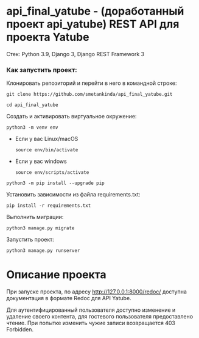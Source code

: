# api_final_yatube - (доработанный проект api_yatube) REST API для проекта Yatube

Стек: Python 3.9, Django 3, Django REST Framework 3

### Как запустить проект:

Клонировать репозиторий и перейти в него в командной строке:

```
git clone https://github.com/smetankinda/api_final_yatube.git
```

```
cd api_final_yatube
```

Cоздать и активировать виртуальное окружение:

```
python3 -m venv env
```

* Если у вас Linux/macOS

    ```
    source env/bin/activate
    ```

* Если у вас windows

    ```
    source env/scripts/activate
    ```

```
python3 -m pip install --upgrade pip
```

Установить зависимости из файла requirements.txt:

```
pip install -r requirements.txt
```

Выполнить миграции:

```
python3 manage.py migrate
```

Запустить проект:

```
python3 manage.py runserver
```

# Описание проекта

При запуске проекта, по адресу http://127.0.0.1:8000/redoc/ доступна документация в формате Redoc для API Yatube.

Для аутентифицированный пользователя доступно изменение и удаление своего контента, для гостевого пользователя предоставлено чтение. При попытке изменить чужие записи возвращается 403 Forbidden.